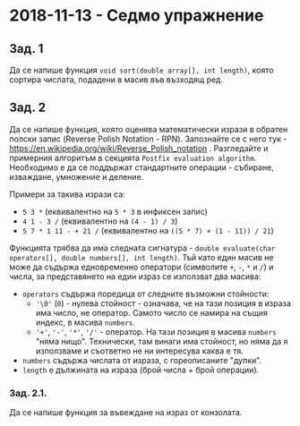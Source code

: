 # 2018-11-13 - Седмо упражнение

## Зад. 1

Да се напише функция `void sort(double array[], int length)`, която сортира числата, подадени в масив във възходящ ред.

## Зад. 2

Да се напише функция, която оценява математически изрази в обратен полски запис (Reverse Polish Notation - RPN). Запознайте се с него тук - https://en.wikipedia.org/wiki/Reverse_Polish_notation . Разгледайте и примерния алгоритъм в секцията `Postfix evaluation algorithm`. Необходимо е да се поддържат стандартните операции - събиране, изваждане, умножение и деление.

Примери за такива изрази са:
- `5 3 *` (еквивалентно на `5 * 3` в инфиксен запис)
- `4 1 - 3 /` (еквивалентно на `(4 - 1) / 3`)
- `5 7 * 1 11 - + 21 /` (еквивалентно на `((5 * 7) + (1 - 11)) / 21`)

Функцията трябва да има следната сигнатура - `double evaluate(char operators[], double numbers[], int length)`. Тъй като един масив не може да съдържа едновременно оператори (символите `+`, `-`, `*` и `/`) и числа, за представянето на един израз се използват два масива:
- `operators` съдържа поредица от следните възможни стойности:
    - `'\0'` (`0`) - нулева стойност - означава, че на тази позиция в израза има число, не оператор. Самото число се намира на същия индекс, в масива `numbers`.
    - `'+'`, `'-'`, `'*'`, `'/'` - оператор. На тази позиция в масива `numbers` "няма нищо". Технически, там винаги има стойност, но няма да я използваме и съответно не ни интересува каква е тя.
- `numbers` съдържа числата от израза, с гореописаните "дупки".
- `length` е дължината на израза (брой числа + брой операции).

### Зад. 2.1.

Да се напише функция за въвеждане на израз от конзолата.
